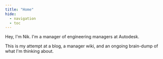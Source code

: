 ```yaml
---
title: "Home"
hide:
  - navigation
  - toc
---
```


Hey, I'm Nik. I'm a manager of engineering managers at Autodesk.

This is my attempt at a blog, a manager wiki, and an ongoing brain-dump of what I'm thinking about.